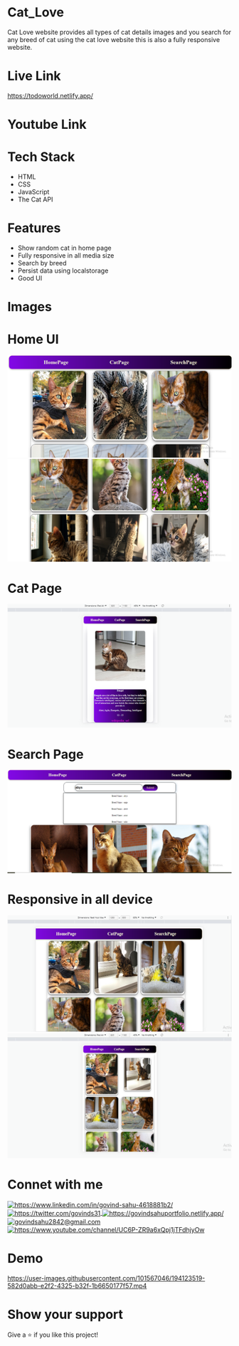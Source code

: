 


# Cat_Love
Cat Love website provides all types of cat details images and you search for any breed of cat using the cat love website this is also a fully responsive website.

# Live Link 
<a href="https://catlove1.netlify.app/index.html"></a>
https://todoworld.netlify.app/

# Youtube Link 
<a href="https://youtu.be/Nf0_axgXpQw"></a>


# Tech Stack 
- HTML 
- CSS
- JavaScript
- The Cat API


# Features
 - Show random cat in home page
 - Fully responsive in all media size
 - Search by breed 
 - Persist data using localstorage
 - Good UI 



# Images 

# Home UI
<img src="https://github.com/sgovind158/Cat_Love/blob/main/Images/home1.png?raw=true">

<img src="https://github.com/sgovind158/Cat_Love/blob/main/Images/home2.png?raw=true">

# Cat Page
<img src="https://github.com/sgovind158/Cat_Love/blob/main/Images/catPage.png?raw=true">

# Search Page
<img src="https://github.com/sgovind158/Cat_Love/blob/main/Images/search.png?raw=true">

# Responsive in all device
<img src="https://github.com/sgovind158/Cat_Love/blob/main/Images/mediumResponsive.png?raw=true">

<img src="https://github.com/sgovind158/Cat_Love/blob/main/Images/mobileResponsive.png?raw=true">


# Connet with me 
<p align="left">
    <a href="https://www.linkedin.com/in/govind-sahu-4618881b2/">
        <img align="center" src="https://img.shields.io/badge/LinkedIn-0077B5?style=for-the-badge&logo=linkedin&logoColor=white" alt="https://www.linkedin.com/in/govind-sahu-4618881b2/" />
    </a>
    <a href="https://twitter.com/govinds31">
        <img align="center" src="https://img.shields.io/badge/Twitter-1DA1F2?style=for-the-badge&logo=twitter&logoColor=white" alt="https://twitter.com/govinds31" />
    </a>
    <a href="https://govindsahuportfolio.netlify.app/">
        <img align="center" src="https://img.shields.io/badge/Portfolio-18A303?style=for-the-badge&logo=ionic&logoColor=white" alt="https://govindsahuportfolio.netlify.app/" />
    </a>
    <a title="govindsahu2842@gmail.com" href="mailto:govindsahu2842@gmail.com">
        <img align="center" src="https://img.shields.io/badge/Gmail-D14836?style=for-the-badge&logo=gmail&logoColor=white" alt="govindsahu2842@gmail.com" />
    </a>
     <a href="https://www.youtube.com/channel/UC6P-ZR9a6xQpj1jTFdhjyOw">
        <img align="center" src="https://img.shields.io/badge/Youtube-D14836?style=for-the-badge&logo=youtube&logoColor=white" alt="https://www.youtube.com/channel/UC6P-ZR9a6xQpj1jTFdhjyOw" />
    </a>

   
</p>


# Demo

https://user-images.githubusercontent.com/101567046/194123519-582d0abb-e2f2-4325-b32f-1b6650177f57.mp4

# Show your support 
Give a ⭐️ if you like this project!

